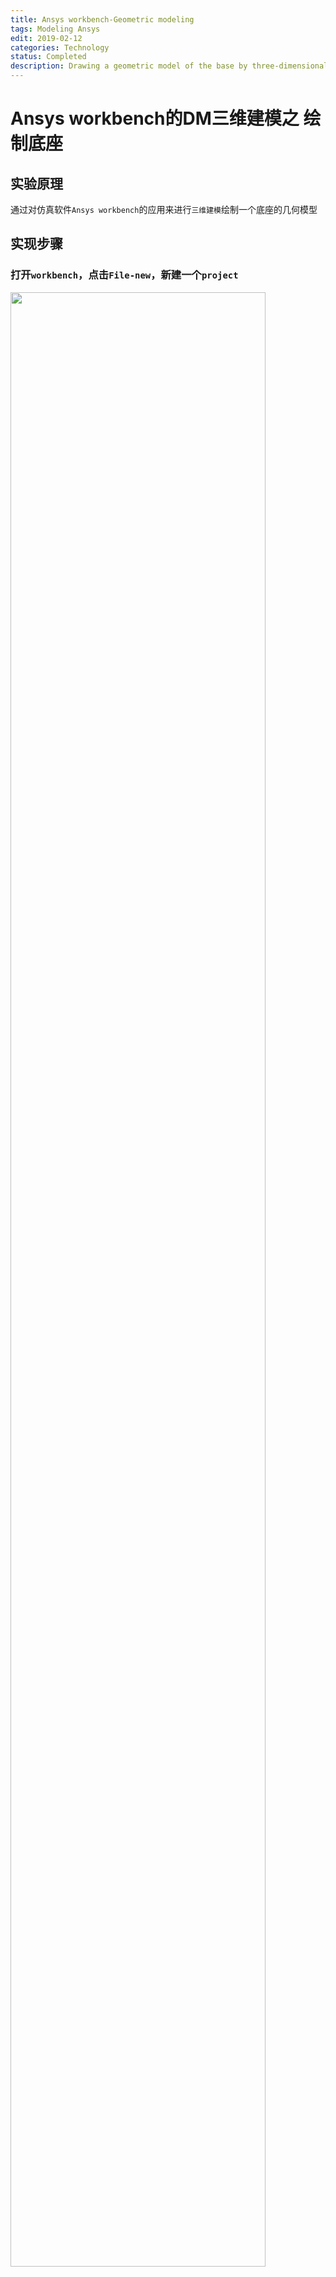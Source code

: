 ```yaml
---
title: Ansys workbench-Geometric modeling
tags: Modeling Ansys
edit: 2019-02-12
categories: Technology
status: Completed
description: Drawing a geometric model of the base by three-dimensional modeling by applying the simulation software Ansys workbench.
---
```


# Ansys workbench的DM三维建模之 绘制底座

## 实验原理

通过对仿真软件`Ansys workbench`的应用来进行`三维建模`绘制一个底座的几何模型

## 实现步骤  

### 打开`workbench`，点击`File-new`，新建一个`project`

 <img src="https://raw.githubusercontent.com/Cr7-joker/Cr7-joker.github.io/master/_posts/2019-02-12-Ansys%20workbench-Geometric%20modeling/assert/01.png" width="90%"><br/>

### 将`Geometry`放入到`项目概图`中

 <img src="https://raw.githubusercontent.com/Cr7-joker/Cr7-joker.github.io/master/_posts/2019-02-12-Ansys%20workbench-Geometric%20modeling/assert/02.png" width="90%"><br/>

### 双击A2，打开`DesignModeler`,在`Units`中选择`毫米`做单位

 <img src="https://raw.githubusercontent.com/Cr7-joker/Cr7-joker.github.io/master/_posts/2019-02-12-Ansys%20workbench-Geometric%20modeling/assert/03.png" width="90%"><br/>

### 选择一个平面（YZPlane）创建`草图`，选择草图切换到草图标签

 <img src="https://raw.githubusercontent.com/Cr7-joker/Cr7-joker.github.io/master/_posts/2019-02-12-Ansys%20workbench-Geometric%20modeling/assert/04.png" width="90%"><br/>

### 将视图**正视**，选择**直线命令**绘制几条直线

 <img src="https://raw.githubusercontent.com/Cr7-joker/Cr7-joker.github.io/master/_posts/2019-02-12-Ansys%20workbench-Geometric%20modeling/assert/05.png" width="90%"><br/>

### 进行标注尺寸，打开`Dimensions`对话框，选择通用标注长度，角度标注

 <img src="https://raw.githubusercontent.com/Cr7-joker/Cr7-joker.github.io/master/_posts/2019-02-12-Ansys%20workbench-Geometric%20modeling/assert/06.png" width="90%"><br/>

### 修改尺寸（H1=35mm，V2=35mm，V3=40mm，H4=15mm，A5=82°）

 <img src="https://raw.githubusercontent.com/Cr7-joker/Cr7-joker.github.io/master/_posts/2019-02-12-Ansys%20workbench-Geometric%20modeling/assert/07.png" width="90%"><br/>

### 对草图进行拉伸，选择**拉伸命令**（深度为60mm），点击`Generate`生成，切换视图到`ISO格式`查看

 <img src="https://raw.githubusercontent.com/Cr7-joker/Cr7-joker.github.io/master/_posts/2019-02-12-Ansys%20workbench-Geometric%20modeling/assert/08.png" width="90%"><br/>

### 拉伸生成底面，切换到面显示，创建一个坐标系，在此坐标系创建草图，选择草图并正视来绘制

 <img src="https://raw.githubusercontent.com/Cr7-joker/Cr7-joker.github.io/master/_posts/2019-02-12-Ansys%20workbench-Geometric%20modeling/assert/09.png" width="90%"><br/>

### 切换成线框图，绘制两个矩形，标注两个矩形的尺寸，进行圆角`Fillet`操作，继续标注尺寸，并进行尺寸更改（H1=25mm，H2=25mm，L2=10mm，V1=25mm，R1=10mm）

 <img src="https://raw.githubusercontent.com/Cr7-joker/Cr7-joker.github.io/master/_posts/2019-02-12-Ansys%20workbench-Geometric%20modeling/assert/10.png" width="90%">

 <img src="https://raw.githubusercontent.com/Cr7-joker/Cr7-joker.github.io/master/_posts/2019-02-12-Ansys%20workbench-Geometric%20modeling/assert/10+.png" width="90%"><br/>

### 使用**拉伸切除**，选项为`Cut Material`，切除深度为15mm，Generate，切换到实体显示

 <img src="https://raw.githubusercontent.com/Cr7-joker/Cr7-joker.github.io/master/_posts/2019-02-12-Ansys%20workbench-Geometric%20modeling/assert/11.png" width="90%">

 <img src="https://raw.githubusercontent.com/Cr7-joker/Cr7-joker.github.io/master/_posts/2019-02-12-Ansys%20workbench-Geometric%20modeling/assert/12.png" width="90%">

 <img src="https://raw.githubusercontent.com/Cr7-joker/Cr7-joker.github.io/master/_posts/2019-02-12-Ansys%20workbench-Geometric%20modeling/assert/13.png" width="90%"><br/>

### **拉伸**生成圆孔，单击面选择，选择要切除的底面

 <img src="https://raw.githubusercontent.com/Cr7-joker/Cr7-joker.github.io/master/_posts/2019-02-12-Ansys%20workbench-Geometric%20modeling/assert/14.png" width="90%"><br/>

### 创建坐标系，并创建草图，在此草图上绘制一个圆，选择**圆命令**，绘制圆，展开约束工具栏，找到同心圆命令让绘制的圆和之前绘制的圆角同心，之后约束圆的直径，输入圆的直径为12mm

 <img src="https://raw.githubusercontent.com/Cr7-joker/Cr7-joker.github.io/master/_posts/2019-02-12-Ansys%20workbench-Geometric%20modeling/assert/15.png" width="90%"><br/>

### 拉伸切除，生成圆孔，`Cut Material`，切除深度为5mm，`Generate`

 <img src="https://raw.githubusercontent.com/Cr7-joker/Cr7-joker.github.io/master/_posts/2019-02-12-Ansys%20workbench-Geometric%20modeling/assert/16.png" width="90%"><br/>

### 在以此圆孔为底面，创建一个贯穿的圆孔，其直径为8mm，`Cut Material`，切除深度为15mm，`Generate`

 <img src="https://raw.githubusercontent.com/Cr7-joker/Cr7-joker.github.io/master/_posts/2019-02-12-Ansys%20workbench-Geometric%20modeling/assert/17.png" width="90%">

 <img src="https://raw.githubusercontent.com/Cr7-joker/Cr7-joker.github.io/master/_posts/2019-02-12-Ansys%20workbench-Geometric%20modeling/assert/18.png" width="90%">
### **重复12-15步**，在另一侧绘制圆孔

 <img src="https://raw.githubusercontent.com/Cr7-joker/Cr7-joker.github.io/master/_posts/2019-02-12-Ansys%20workbench-Geometric%20modeling/assert/19.png" width="90%">

## 实验结果

绘制底座模型完成

 <img src="https://raw.githubusercontent.com/Cr7-joker/Cr7-joker.github.io/master/_posts/2019-02-12-Ansys%20workbench-Geometric%20modeling/assert/20.png" width="90%">

 <img src="https://raw.githubusercontent.com/Cr7-joker/Cr7-joker.github.io/master/_posts/2019-02-12-Ansys%20workbench-Geometric%20modeling/assert/21.png" width="90%">

 <img src="https://raw.githubusercontent.com/Cr7-joker/Cr7-joker.github.io/master/_posts/2019-02-12-Ansys%20workbench-Geometric%20modeling/assert/22.png" width="90%">

## 分析

**Ansys workbench**的几何建模的基本方法，能绘制出一些简单的**机械构件**的模型。通过仿真软件应用软件**Ansys**可以进行**力学模型**，**磁学模型**的绘制和分析。